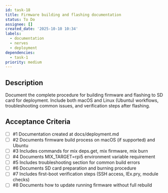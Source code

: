 ```yaml
---
id: task-18
title: Firmware building and flashing documentation
status: To Do
assignee: []
created_date: '2025-10-10 10:34'
labels:
  - documentation
  - nerves
  - deployment
dependencies:
  - task-1
priority: medium
---
```


## Description

<!-- SECTION:DESCRIPTION:BEGIN -->
Document the complete procedure for building firmware and flashing to SD card for deployment. Include both macOS and Linux (Ubuntu) workflows, troubleshooting common issues, and verification steps after flashing.
<!-- SECTION:DESCRIPTION:END -->

## Acceptance Criteria
<!-- AC:BEGIN -->
- [ ] #1 Documentation created at docs/deployment.md
- [ ] #2 Documents firmware build process on macOS (if supported) and Ubuntu
- [ ] #3 Includes commands for mix deps.get, mix firmware, mix burn
- [ ] #4 Documents MIX_TARGET=rpi5 environment variable requirement
- [ ] #5 Includes troubleshooting section for common build errors
- [ ] #6 Documents SD card preparation and burning procedure
- [ ] #7 Includes first-boot verification steps (SSH access, IEx.pry, module checks)
- [ ] #8 Documents how to update running firmware without full rebuild
<!-- AC:END -->
